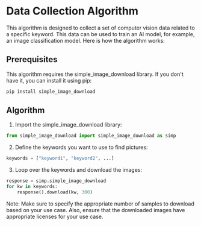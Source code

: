 # Data Collection Algorithm

This algorithm is designed to collect a set of computer vision data related to a specific keyword. This data can be used to train an AI model, for example, an image classification model. Here is how the algorithm works:

## Prerequisites
This algorithm requires the simple_image_download library. If you don't have it, you can install it using pip:

```python
pip install simple_image_download
```

## Algorithm

1. Import the simple_image_download library:

```python
from simple_image_download import simple_image_download as simp
```

2. Define the keywords you want to use to find pictures:

```python
keywords = ["keyword1", "keyword2", ...]
```

3. Loop over the keywords and download the images:

```python
response = simp.simple_image_download
for kw in keywords:
    response().download(kw, 300)
```

Note: Make sure to specify the appropriate number of samples to download based on your use case. Also, ensure that the downloaded images have appropriate licenses for your use case.

